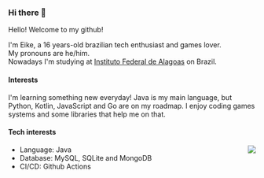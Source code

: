 ### Hi there 👋

Hello! Welcome to my github!

I'm Eike, a 16 years-old brazilian tech enthusiast and games lover.<br>
My pronouns are he/him.<br>
Nowadays I'm studying at [Instituto Federal de Alagoas](https://www2.ifal.edu.br) on Brazil.

#### Interests

I'm learning something new everyday! Java is my main language, but Python, Kotlin, JavaScript and Go are on my roadmap. I enjoy coding games systems and some libraries that help me on that.

#### Tech interests

<img align="right" src="https://github-readme-stats.vercel.app/api?username=eikefab&hide=stars,contribs&hide_rank=true&hide_title=true&count_private=true"/>

* Language: Java
* Database: MySQL, SQLite and MongoDB
* CI/CD: Github Actions


